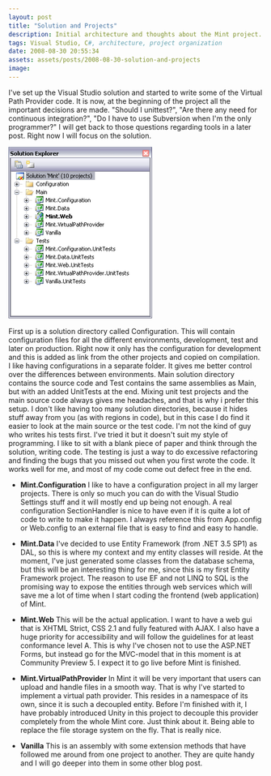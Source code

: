 ```yaml
---
layout: post
title: "Solution and Projects"
description: Initial architecture and thoughts about the Mint project.
tags: Visual Studio, C#, architecture, project organization
date: 2008-08-30 20:55:34
assets: assets/posts/2008-08-30-solution-and-projects
image: 
---
```


I've set up the Visual Studio solution and started to write some of the Virtual Path Provider code. It is now, at the beginning of the project all the important decisions are made. "Should I unittest?", "Are there any need for continuous integration?", "Do I have to use Subversion when I'm the only programmer?"  I will get back to those questions regarding tools in a later post. Right now I will focus on the solution.

![Mint in solution explorer](/assets/posts/2008-08-30-solution-and-projects/mint1.png)

First up is a solution directory called Configuration. This will contain configuration files for all the different environments, development, test and later on production. Right now it only has the configuration for development and this is added as link from the other projects and copied on compilation. I like having configurations in a separate folder. It gives me better control over the differences between environments.  Main solution directory contains the source code and Test contains the same assemblies as Main, but with an added UnitTests at the end. Mixing unit test projects and the main source code always gives me headaches, and that is why i prefer this setup. I don't like having too many solution directories, because it hides stuff away from you (as with regions in code), but in this case I do find it easier to look at the main source or the test code.  I'm not the kind of guy who writes his tests first. I've tried it but it doesn't suit my style of programming. I like to sit with a blank piece of paper and think through the solution, writing code. The testing is just a way to do excessive refactoring and finding the bugs that you missed out when you first wrote the code. It works well for me, and most of my code come out defect free in the end.

* **Mint.Configuration** I like to have a configuration project in all my larger projects. There is only so much you can do with the Visual Studio Settings stuff and it will mostly end up being not enough. A real configuration SectionHandler is nice to have even if it is quite a lot of code to write to make it happen. I always reference this from App.config or Web.config to an external file that is easy to find and easy to handle.

* **Mint.Data** I've decided to use Entity Framework (from .NET 3.5 SP1) as DAL, so this is where my context and my entity classes will reside. At the moment, I've just generated some classes from the database schema, but this will be an interesting thing for me, since this is my first Entity Framework project. The reason to use EF and not LINQ to SQL is the promising way to expose the entities through web services which will save me a lot of time when I start coding the frontend (web application) of Mint.

* **Mint.Web** This will be the actual application. I want to have a web gui that is XHTML Strict, CSS 2.1 and fully featured with AJAX. I also have a huge priority for accessibility and will follow the guidelines for at least conformance level A. This is why I've chosen not to use the ASP.NET Forms, but instead go for the MVC-model that in this moment is at Community Preview 5. I expect it to go live before Mint is finished.

* **Mint.VirtualPathProvider** In Mint it will be very important that users can upload and handle files in a smooth way. That is why I've started to implement a virtual path provider. This resides in a namespace of its own, since it is such a decoupled entity. Before I'm finished with it, I have probably introduced Unity in this project to decouple this provider completely from the whole Mint core. Just think about it. Being able to replace the file storage system on the fly. That is really nice.

* **Vanilla** This is an assembly with some extension methods that have followed me around from one project to another. They are quite handy and I will go deeper into them in some other blog post.
